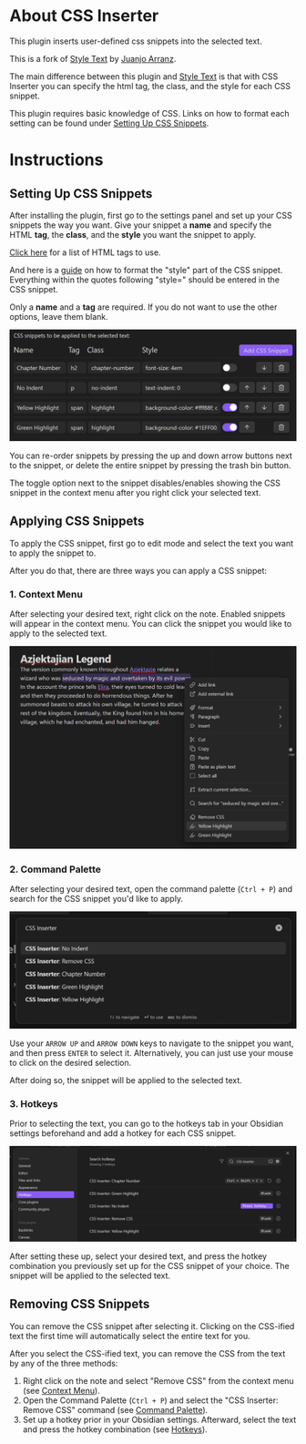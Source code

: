 # About CSS Inserter
This plugin inserts user-defined css snippets into the selected text.

This is a fork of [Style Text](https://github.com/juanjoarranz/style-text-obsidian-plugin) by [Juanjo Arranz](https://github.com/juanjoarranz).

The main difference between this plugin and [Style Text](https://github.com/juanjoarranz/style-text-obsidian-plugin) is that with CSS Inserter you can specify the html tag, the class, and the style for each CSS snippet.

This plugin requires basic knowledge of CSS. Links on how to format each setting can be found under [Setting Up CSS Snippets](#setting-up-css-snippets).

# Instructions
## Setting Up CSS Snippets
After installing the plugin, first go to the settings panel and set up your CSS snippets the way you want. Give your snippet a **name** and specify the HTML **tag**, the **class**, and the **style** you want the snippet to apply.

[Click here](https://www.w3schools.com/tags/default.asp) for a list of HTML tags to use.

And here is a [guide](https://www.w3schools.com/html/html_styles.asp) on how to format the "style" part of the CSS snippet. Everything within the quotes following "style=" should be entered in the CSS snippet.

Only a **name** and a **tag** are required. If you do not want to use the other options, leave them blank.

![Settings Panel](./assets/Settings_Panel.png)

You can re-order snippets by pressing the up and down arrow buttons next to the snippet, or delete the entire snippet by pressing the trash bin button.

The toggle option next to the snippet disables/enables showing the CSS snippet in the context menu after you right click your selected text.
## Applying CSS Snippets
To apply the CSS snippet, first go to edit mode and select the text you want to apply the snippet to.

After you do that, there are three ways you can apply a CSS snippet:
### 1. Context Menu
After selecting your desired text, right click on the note. Enabled snippets will appear in the context menu. You can click the snippet you would like to apply to the selected text.

![Context Menu](./assets/Highlight.png)

### 2. Command Palette
After selecting your desired text, open the command palette (`Ctrl + P`) and search for the CSS snippet you'd like to apply.

![Command Palette](./assets/Command_Palette.png)

Use your `ARROW UP` and `ARROW DOWN` keys to navigate to the snippet you want, and then press `ENTER` to select it.
Alternatively, you can just use your mouse to click on the desired selection.

After doing so, the snippet will be applied to the selected text.

### 3. Hotkeys
Prior to selecting the text, you can go to the hotkeys tab in your Obsidian settings beforehand and add a hotkey for each CSS snippet.

![Hotkeys](./assets/Hotkeys.png)

After setting these up, select your desired text, and press the hotkey combination you previously set up for the CSS snippet of your choice. The snippet will be applied to the selected text.
## Removing CSS Snippets
You can remove the CSS snippet after selecting it. Clicking on the CSS-ified text the first time will automatically select the entire text for you.

After you select the CSS-ified text, you can remove the CSS from the text by any of the three methods:
 1. Right click on the note and select "Remove CSS" from the context menu (see [Context Menu](#1-context-menu)).
 2. Open the Command Palette (`Ctrl + P`) and select the "CSS Inserter: Remove CSS" command (see [Command Palette](#2-command-palette)).
 3. Set up a hotkey prior in your Obsidian settings. Afterward, select the text and press the hotkey combination (see [Hotkeys](#3-hotkeys)).
